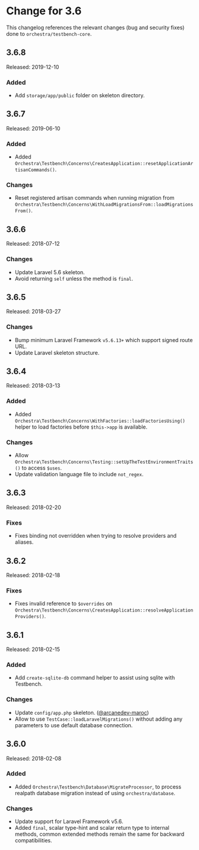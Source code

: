 # Change for 3.6

This changelog references the relevant changes (bug and security fixes) done to `orchestra/testbench-core`.

## 3.6.8

Released: 2019-12-10

### Added

* Add `storage/app/public` folder on skeleton directory.

## 3.6.7

Released: 2019-06-10

### Added

* Added `Orchestra\Testbench\Concerns\CreatesApplication::resetApplicationArtisanCommands()`.

### Changes

* Reset registered artisan commands when running migration from `Orchestra\Testbench\Concerns\WithLoadMigrationsFrom::loadMigrationsFrom()`.

## 3.6.6

Released: 2018-07-12

### Changes

* Update Laravel 5.6 skeleton.
* Avoid returning `self` unless the method is `final`.

## 3.6.5

Released: 2018-03-27

### Changes

* Bump minimum Laravel Framework `v5.6.13+` which support signed route URL.
* Update Laravel skeleton structure.

## 3.6.4

Released: 2018-03-13

### Added

* Added `Orchestra\Testbench\Concerns\WithFactories::loadFactoriesUsing()` helper to load factories before `$this->app` is available.

### Changes

* Allow `Orchestra\Testbench\Concerns\Testing::setUpTheTestEnvironmentTraits()` to access `$uses`.
* Update validation language file to include `not_regex`.

## 3.6.3

Released: 2018-02-20

### Fixes

* Fixes binding not overridden when trying to resolve providers and aliases.

## 3.6.2

Released: 2018-02-18

### Fixes

* Fixes invalid reference to `$overrides` on `Orchestra\Testbench\Concerns\CreatesApplication::resolveApplicationProviders()`.

## 3.6.1

Released: 2018-02-15

### Added

* Add `create-sqlite-db` command helper to assist using sqlite with Testbench.

### Changes

* Update `config/app.php` skeleton. ([@arcanedev-maroc](https://github.com/arcanedev-maroc))
* Allow to use `TestCase::loadLaravelMigrations()` without adding any parameters to use default database connection.

## 3.6.0

Released: 2018-02-08

### Added

* Added `Orchestra\Testbench\Database\MigrateProcessor`, to process realpath database migration instead of using `orchestra/database`.

### Changes

* Update support for Laravel Framework v5.6.
* Added `final`, scalar type-hint and scalar return type to internal methods, common extended methods remain the same for backward compatibilities.
